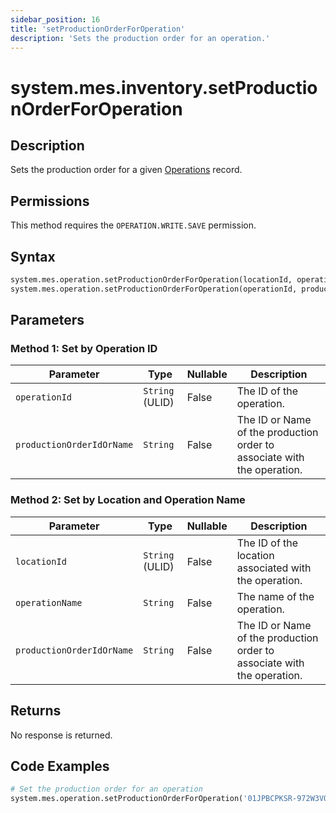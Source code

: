 ```yaml
---
sidebar_position: 16
title: 'setProductionOrderForOperation'
description: 'Sets the production order for an operation.'
---
```


# system.mes.inventory.setProductionOrderForOperation

## Description

Sets the production order for a given [Operations](../../data-model/operation-model/operation) record.

## Permissions

This method requires the `OPERATION.WRITE.SAVE` permission.

## Syntax

```python
system.mes.operation.setProductionOrderForOperation(locationId, operationName, productionOrderIdOrName)
system.mes.operation.setProductionOrderForOperation(operationId, productionOrderIdOrName)
```

## Parameters

### Method 1: Set by Operation ID

| Parameter                 | Type            | Nullable | Description                                                             |
| ------------------------- | --------------- | -------- | ----------------------------------------------------------------------- |
| `operationId`             | `String` (ULID) | False    | The ID of the operation.                                                |
| `productionOrderIdOrName` | `String`        | False    | The ID or Name of the production order to associate with the operation. |

### Method 2: Set by Location and Operation Name

| Parameter                 | Type            | Nullable | Description                                                             |
| ------------------------- | --------------- | -------- | ----------------------------------------------------------------------- |
| `locationId`              | `String` (ULID) | False    | The ID of the location associated with the operation.                   |
| `operationName`           | `String`        | False    | The name of the operation.                                              |
| `productionOrderIdOrName` | `String`        | False    | The ID or Name of the production order to associate with the operation. |

## Returns

No response is returned.

## Code Examples

```python
# Set the production order for an operation
system.mes.operation.setProductionOrderForOperation('01JPBCPKSR-972W3V0Y-H00NNSKQ', '01JPMTA7K3-E8EHA4MD-7C304P4Z')
```
